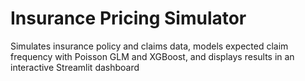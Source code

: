 # Insurance Pricing Simulator

Simulates insurance policy and claims data, models expected claim frequency with Poisson GLM and XGBoost, and displays results in an interactive Streamlit dashboard

